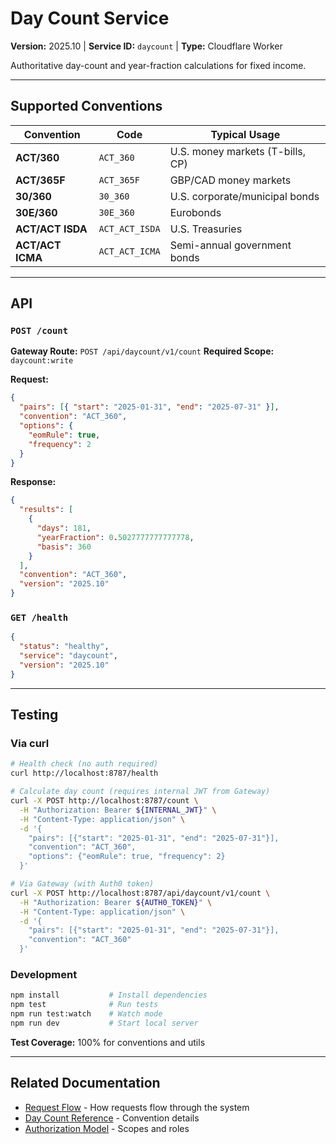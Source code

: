 # Day Count Service

**Version:** 2025.10 | **Service ID:** `daycount` | **Type:** Cloudflare Worker

Authoritative day-count and year-fraction calculations for fixed income.

---

## Supported Conventions

| Convention       | Code           | Typical Usage                    |
| ---------------- | -------------- | -------------------------------- |
| **ACT/360**      | `ACT_360`      | U.S. money markets (T-bills, CP) |
| **ACT/365F**     | `ACT_365F`     | GBP/CAD money markets            |
| **30/360**       | `30_360`       | U.S. corporate/municipal bonds   |
| **30E/360**      | `30E_360`      | Eurobonds                        |
| **ACT/ACT ISDA** | `ACT_ACT_ISDA` | U.S. Treasuries                  |
| **ACT/ACT ICMA** | `ACT_ACT_ICMA` | Semi-annual government bonds     |

---

## API

### `POST /count`

**Gateway Route:** `POST /api/daycount/v1/count` **Required Scope:**
`daycount:write`

**Request:**

```json
{
  "pairs": [{ "start": "2025-01-31", "end": "2025-07-31" }],
  "convention": "ACT_360",
  "options": {
    "eomRule": true,
    "frequency": 2
  }
}
```

**Response:**

```json
{
  "results": [
    {
      "days": 181,
      "yearFraction": 0.5027777777777778,
      "basis": 360
    }
  ],
  "convention": "ACT_360",
  "version": "2025.10"
}
```

### `GET /health`

```json
{
  "status": "healthy",
  "service": "daycount",
  "version": "2025.10"
}
```

---

## Testing

### Via curl

```bash
# Health check (no auth required)
curl http://localhost:8787/health

# Calculate day count (requires internal JWT from Gateway)
curl -X POST http://localhost:8787/count \
  -H "Authorization: Bearer ${INTERNAL_JWT}" \
  -H "Content-Type: application/json" \
  -d '{
    "pairs": [{"start": "2025-01-31", "end": "2025-07-31"}],
    "convention": "ACT_360",
    "options": {"eomRule": true, "frequency": 2}
  }'

# Via Gateway (with Auth0 token)
curl -X POST http://localhost:8787/api/daycount/v1/count \
  -H "Authorization: Bearer ${AUTH0_TOKEN}" \
  -H "Content-Type: application/json" \
  -d '{
    "pairs": [{"start": "2025-01-31", "end": "2025-07-31"}],
    "convention": "ACT_360"
  }'
```

### Development

```bash
npm install           # Install dependencies
npm test              # Run tests
npm run test:watch    # Watch mode
npm run dev           # Start local server
```

**Test Coverage:** 100% for conventions and utils

---

## Related Documentation

- [Request Flow](../../docs/design/request-flow.md) - How requests flow through
  the system
- [Day Count Reference](../../docs/reference/daycount.md) - Convention details
- [Authorization Model](../../docs/design/authorization-model.md) - Scopes and
  roles

